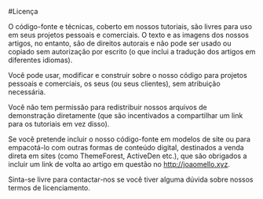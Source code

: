 #Licença
                    

 O código-fonte e técnicas, coberto em nossos tutoriais, são livres para uso em seus projetos pessoais e comerciais.
 O texto e as imagens dos nossos artigos, no entanto, são de direitos autorais e não pode ser usado ou copiado sem autorização por escrito (o que inclui a tradução dos artigos em diferentes idiomas).

Você pode usar, modificar e construir sobre o nosso código para projetos pessoais e comerciais, os seus (ou seus clientes), sem atribuição necessária.

Você não tem permissão para redistribuir nossos arquivos de demonstração diretamente (que são incentivados a compartilhar um link para os tutoriais em vez disso).

Se você pretende incluir o nosso código-fonte em modelos de site ou para empacotá-lo com outras formas de conteúdo digital, destinados a venda direta em sites (como ThemeForest, ActiveDen etc.), que são obrigados a incluir um link de volta ao artigo em questão no <http://joaomello.xyz>.

Sinta-se livre para contactar-nos se você tiver alguma dúvida sobre nossos termos de licenciamento.
